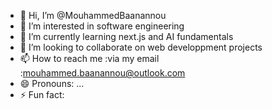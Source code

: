 - 👋 Hi, I’m @MouhammedBaanannou
- 👀 I’m interested in software engineering 
- 🌱 I’m currently learning next.js and AI fundamentals
- 💞️ I’m looking to collaborate on web developpment projects
- 📫 How to reach me :via my email :mouhammed.baanannou@outlook.com
- 😄 Pronouns: ...
- ⚡ Fun fact: 

<!---
MouhammedBaanannou/MouhammedBaanannou is a ✨ special ✨ repository because its `README.md` (this file) appears on your GitHub profile.
You can click the Preview link to take a look at your changes.
--->
